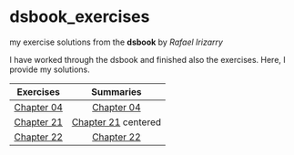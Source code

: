 # dsbook_exercises
my exercise solutions from the **dsbook** by *Rafael Irizarry*

I have worked through the dsbook and finished also the exercises. Here, I provide my solutions.

 Exercises  |    Summaries  |
|----------|:-------------:|
| [Chapter 04](ex_04_r_basics.html) |  [Chapter 04](ch_04_text_mining.html) |
| [Chapter 21](ex_21_parsing_dates_and_times.html) | [Chapter 21](ch_21_text_mining.html)   centered   |
| [Chapter 22](ex_22_text_mining.html) | [Chapter 22](ch_22_text_mining.html) |
